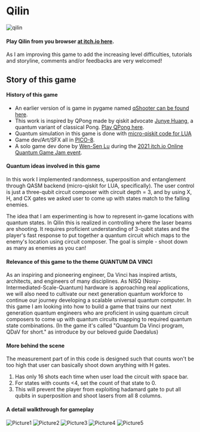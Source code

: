 # Qilin
![qilin](https://user-images.githubusercontent.com/29524895/135762834-b42ec035-03ec-4d74-9777-e0e5ac7cfd13.png)
#### Play Qilin from you browser [at itch.io here](https://wslu42.itch.io/qilin).
As I am improving this game to add the increasing level difficulties, tutorials and storyline, comments and/or feedbacks are very welcomed!

## Story of this game

#### History of this game
- An earlier version of is game in pygame named [qShooter can be found here](https://github.com/wslu42/qShooter).
- This work is inspired by QPong made by qiskit advocate [Junye Huang](https://huangjunye.github.io/), a quantum variant of classical Pong. [Play QPong here](https://alfa871212.itch.io/qpong).
- Quantum simulation in this game is done with [micro-qiskit code for LUA](https://github.com/qiskit-community/MicroQiskit/blob/main/versions/Lua/README.md)
- Game dev/Art/SFX all in [PICO-8](https://www.lexaloffle.com/pico-8.php).
- A solo game dev done by [Wen-Sen Lu](https://github.com/wslu42) during the [2021 itch.io Online Quantum Game Jam event](https://itch.io/jam/online-quantum-game-jam).

#### Quantum ideas involved in this game
In this work I implemented randomness, superposition and entanglement through QASM backend (micro-qiskit for LUA, specifically). The user control is just a three-qubit circuit composer with circuit depth = 3, and by using X, H, and CX gates we asked user to come up with states match to the falling enemies.

The idea that I am experimenting is how to represent in-game locations with quantum states. In Qilin this is realized in controlling where the laser beams are shooting. It requires proficient understanding of 3-qubit states and the player's fast response to put together a quantum circuit which maps to the enemy's location using circuit composer. The goal is simple - shoot down as many as enemies as you can!

#### Relevance of this game to the theme QUANTUM DA VINCI
As an inspiring and pioneering engineer, Da Vinci has inspired artists, architects, and engineers of many disciplines. As NISQ (Noisy-Intermediated-Scale-Quantum) hardware is approaching real applications, we will also need to cultivate our next generation quantum workforce to continue our journey developing a scalable universal quantum computer. In this game I am looking into how to build a game that trains our next generation quantum engineers who are proficient in using quantum circuit composers to come up with quantum circuits mapping to required quantum state combinations. (In the game it's called "Quantum Da Vinci program, QDaV for short." as introduce by our beloved guide Daedalus)

#### More behind the scene
The measurement part of in this code is designed such that counts won't be too high that user can basically shoot down anything with H gates.
1. Has only 16 shots each time when user load the circuit with space bar.
2. For states with counts <4, set the count of that state to 0.
3. This will prevent the player from exploiting hadamard gate to put all qubits in superposition and shoot lasers from all 8 columns.

#### A detail walkthrough for gameplay
![Picture1](https://user-images.githubusercontent.com/29524895/135765697-42ebe447-65fb-43d9-8267-45b225a4ad44.png)
![Picture2](https://user-images.githubusercontent.com/29524895/135765698-1f1fa90e-56d3-4c56-aa6c-5dfb8322e681.png)
![Picture3](https://user-images.githubusercontent.com/29524895/135765701-e5c83a38-f7e2-40ba-a3aa-7ad79cf2551b.png)
![Picture4](https://user-images.githubusercontent.com/29524895/135765711-fa0e0bc7-94d4-4995-a1e0-7007cf3df86b.png)
![Picture5](https://user-images.githubusercontent.com/29524895/135765798-7daf1252-e266-41b1-902d-a3a1bd914156.png)
